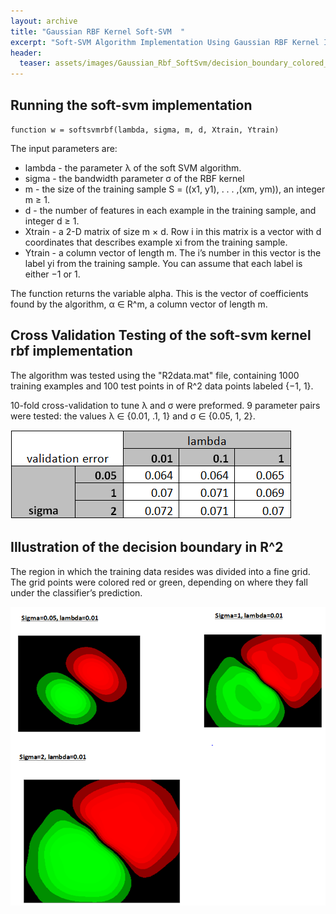 ```yaml
---
layout: archive
title: "Gaussian RBF Kernel Soft-SVM  "
excerpt: "Soft-SVM Algorithm Implementation Using Gaussian RBF Kernel Implementation As A Quadratic Programming"
header:
  teaser: assets/images/Gaussian_Rbf_SoftSvm/decision_boundary_colored_kernel_rbf_soft_svm_th.PNG
---
```


## Running the soft-svm implementation

`function w = softsvmrbf(lambda, sigma, m, d, Xtrain, Ytrain)`

The input parameters are:

* lambda - the parameter λ of the soft SVM algorithm.
* sigma - the bandwidth parameter σ of the RBF kernel
* m - the size of the training sample S = ((x1, y1), . . . ,(xm, ym)), an integer m ≥ 1.
* d - the number of features in each example in the training sample, and integer d ≥ 1.
* Xtrain - a 2-D matrix of size m × d. Row i in this matrix is a vector with d coordinates that describes example xi from the training sample.
* Ytrain - a column vector of length m. The i’s number in this
vector is the label yi from the training sample. You can assume that each label is either −1 or 1.

The function returns the variable alpha. This is the vector of coefficients found by the algorithm, α ∈ R^m, a column vector of length m.

## Cross Validation Testing of the soft-svm kernel rbf implementation

The algorithm was tested using the "R2data.mat" file, containing 1000 training examples and 100 test points in of R^2 data points labeled  {−1, 1}.

10-fold cross-validation to tune λ and σ were preformed. 9 parameter pairs were tested: the values λ ∈ {0.01, .1, 1} and σ ∈ {0.05, 1, 2}.

![10-fold cross-validation with different λ and σ values](/assets/images/Gaussian_Rbf_SoftSvm/CV-softsv-rbf.png)

## Illustration of the decision boundary in R^2

The region in which the training data resides was divided
into a fine grid. The grid points were colored red or green, depending on where they fall under the classifier’s prediction.

![soft-svm error for different λ values and sample sizes](/assets/images/Gaussian_Rbf_SoftSvm/decision_boundary_colored_kernel_rbf_soft_svm.PNG)